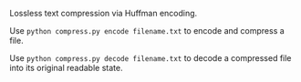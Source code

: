 Lossless text compression via Huffman encoding.

Use `python compress.py encode filename.txt` to encode and compress a file.

Use `python compress.py decode filename.txt` to decode a compressed file into its original readable state.
